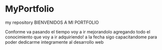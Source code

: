 # MyPortfolio
my repository
BIENVENIDOS A MI PORTFOLIO

Conforme va pasando el tiempo voy a ir mejorandolo agregando todo el conocimiento que voy a ir adquiriendo! a la fecha sigo capacitandome para poder dedicarme integramente al desarrollo web
